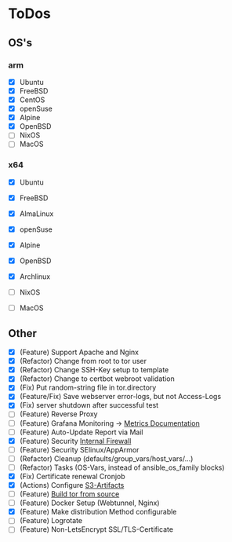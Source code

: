 # ToDos
## OS's
### arm
- [x] Ubuntu
- [x] FreeBSD
- [x] CentOS
- [x] openSuse
- [x] Alpine
- [x] OpenBSD
- [ ] NixOS
- [ ] MacOS
### x64
- [x] Ubuntu
- [x] FreeBSD
- [x] AlmaLinux
- [x] openSuse
- [x] Alpine
- [x] OpenBSD
- [x] Archlinux
- [ ] NixOS
- [ ] MacOS


## Other
- [x] (Feature) Support Apache and Nginx
- [x] (Refactor) Change from root to tor user
- [x] (Refactor) Change SSH-Key setup to template
- [x] (Refactor) Change to certbot webroot validation
- [x] (Fix) Put random-string file in tor.directory
- [x] (Feature/Fix) Save webserver error-logs, but not Access-Logs
- [x] (Fix) server shutdown after successful test
- [ ] (Feature) Reverse Proxy
- [ ] (Feature) Grafana Monitoring -> [Metrics Documentation](https://support.torproject.org/relay-operators/relay-bridge-overloaded/)
- [ ] (Feature) Auto-Update Report via Mail
- [x] (Feature) Security [Internal Firewall](https://community.torproject.org/relay/setup/post-install/)
- [ ] (Feature) Security SElinux/AppArmor
- [ ] (Refactor) Cleanup (defaults/group_vars/host_vars/...)
- [ ] (Refactor) Tasks (OS-Vars, instead of ansible_os_family blocks)
- [x] (Fix) Certificate renewal Cronjob
- [x] (Actions) Configure [S3-Artifacts](https://github.com/marketplace/actions/s3-artifact-upload)
- [ ] (Feature) [Build tor from source](https://gitlab.torproject.org/tpo/core/tor)
- [ ] (Feature) Docker Setup (Webtunnel, Nginx)
- [x] (Feature) Make distribution Method configurable
- [ ] (Feature) Logrotate
- [ ] (Feature) Non-LetsEncrypt SSL/TLS-Certificate